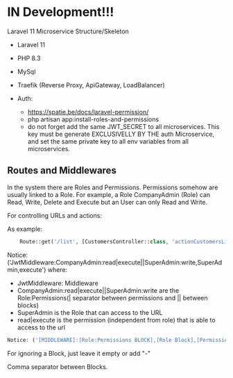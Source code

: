 # IN Development!!!


Laravel 11 Microservice Structure/Skeleton

- Laravel 11
- PHP 8.3
- MySql
- Traefik (Reverse Proxy, ApiGateway, LoadBalancer)


- Auth:
    - https://spatie.be/docs/laravel-permission/
    - php artisan app:install-roles-and-permissions
    - do not forget add the same JWT_SECRET to all microservices. This key must be generate EXCLUSIVELLY BY THE  auth Microservice, and set the same private key to all env variables from all microservices. 

## Routes and Middlewares
In the system there are Roles and Permissions. Permissions somehow are usually  linked to a Role. For example, a Role CompanyAdmin (Role) can Read, Write, Delete and Execute but an User can  only Read and Write. 

For controlling URLs and actions:

As example:
```php
    Route::get('/list', [CustomersController::class, 'actionCustomersList'])->middleware('JwtMiddleware:CompanyAdmin:read|execute||SuperAdmin:write,SuperAdmin,read|execute');
```

Notice: ('JwtMiddleware:CompanyAdmin:read|execute||SuperAdmin:write,SuperAdmin,execute') where:

- JwtMiddleware: Middleware
- CompanyAdmin:read|execute||SuperAdmin:write are the Role:Permissions(| separator between permissions and || between blocks)
- SuperAdmin is the Role that can access to the URL
- read|execute is the permission (independent from role) that is able to access to the url

```php
Notice: ('[MIDDLEWARE]:[Role:Permissions BLOCK],[Role Block],[Permission Block]')
```

For ignoring a Block, just leave it empty or add "-"

Comma separator between Blocks. 


